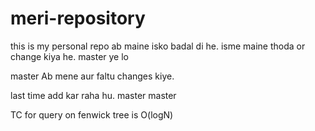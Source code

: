 # meri-repository
this is my personal repo
ab maine isko badal di he.
isme maine thoda or change kiya he.
master
ye lo

 master
Ab mene aur faltu changes kiye.

last time add kar raha hu.
master
master

TC for query on fenwick tree is O(logN)
